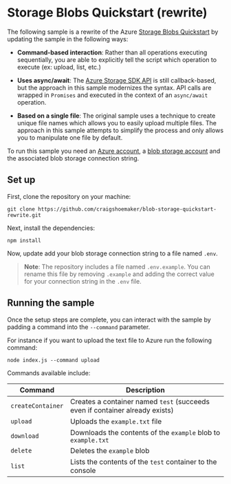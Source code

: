 

# Storage Blobs Quickstart (rewrite)

The following sample is a rewrite of the Azure [Storage Blobs Quickstart](https://github.com/Azure-Samples/storage-blobs-node-quickstart) by updating the sample in the following ways:

- **Command-based interaction**: Rather than all operations executing sequentially, you are able to explicitly tell the script which operation to execute (ex: upload, list, etc.)

- **Uses async/await**: The [Azure Storage SDK API](https://github.com/Azure/azure-storage-node) is still callback-based, but the approach in this sample modernizes the syntax. API calls are wrapped in `Promises` and executed in the context of an `async/await` operation.

- **Based on a single file**: The original sample uses a technique to create unique file names which allows you to easily upload multiple files. The approach in this sample attempts to simplify the process and only allows you to manipulate one file by default.

To run this sample you need an [Azure account](https://azure.microsoft.com/free/), a [blob storage account](https://docs.microsoft.com/azure/storage/common/storage-create-storage-account) and the associated blob storage connection string.

## Set up
First, clone the repository on your machine:

    git clone https://github.com/craigshoemaker/blob-storage-quickstart-rewrite.git

Next, install the dependencies:

    npm install

Now, update add your blob storage connection string to a file named `.env`.

> **Note**: The repository includes a file named `.env.example`. You can rename this file by removing `.example` and adding the correct value for your connection string in the `.env` file.

## Running the sample

Once the setup steps are complete, you can interact with the sample by padding a command into the `--command` parameter.

For instance if you want to upload the text file to Azure run the following command:

    node index.js --command upload

Commands available include:


| Command | Description |
|---------|---------|
|`createContainer` | Creates a container named `test` (succeeds even if container already exists) |
|`upload`          | Uploads the `example.txt` file |
|`download`        | Downloads the contents of the `example` blob to `example.txt` |
|`delete`          | Deletes the `example` blob |
|`list`            | Lists the contents of the `test` container to the console |
